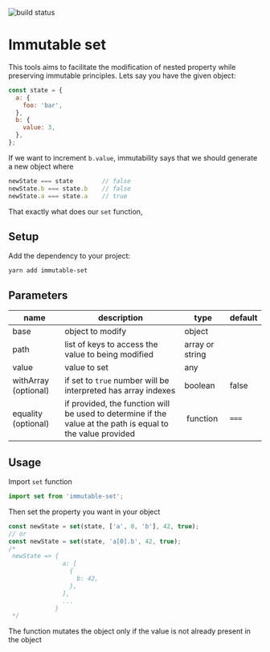 ![build status](https://travis-ci.org/M6Web/immutable-set.svg)
# Immutable set

This tools aims to facilitate the modification of nested property while preserving immutable principles.
Lets say you have the given object:
```js
const state = {
  a: {
    foo: 'bar',
  },
  b: {
    value: 3,
  },
};
```
If we want to increment `b.value`, immutability says that we should generate a new object where
```js
newState === state        // false
newState.b === state.b    // false
newState.a === state.a    // true
``` 
That exactly what does our `set` function, 

## Setup
Add the dependency to your project:
```shell
yarn add immutable-set
```

## Parameters

name | description | type | default
---- | ----------- | ---- | -------
base | object to modify | object
path | list of keys to access the value to being modified | array or string
value | value to set | any
withArray (optional)| if set to `true` number will be interpreted has array indexes | boolean | false
equality (optional) | if provided, the function will be used to determine if the value at the path is equal to the value provided | function | `===`

## Usage
Import `set` function

```js
import set from 'immutable-set';
```

Then set the property you want in your object

```js
const newState = set(state, ['a', 0, 'b'], 42, true);
// or
const newState = set(state, 'a[0].b', 42, true);
/*
 newState => {
               a: [
                 {
                   b: 42,
                 },
               ],
               ...
             }
 */
```

The function mutates the object only if the value is not already present in the object
